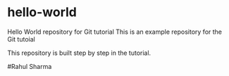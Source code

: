 # hello-world
Hello World repository for Git tutorial
This is an example repository for the Git tutoial

This repository is built step by step in the tutorial.

#Rahul Sharma
